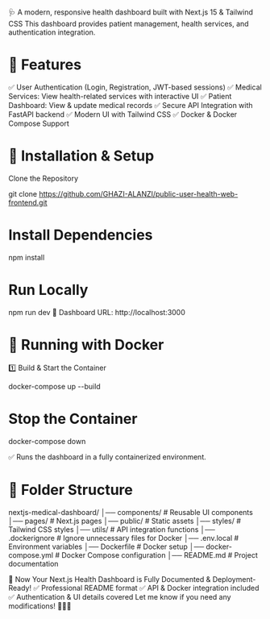 
🩺 A modern, responsive health dashboard built with Next.js 15 & Tailwind CSS
This dashboard provides patient management, health services, and authentication integration.

# 📌 Features
✅ User Authentication (Login, Registration, JWT-based sessions)
✅ Medical Services: View health-related services with interactive UI
✅ Patient Dashboard: View & update medical records
✅ Secure API Integration with FastAPI backend
✅ Modern UI with Tailwind CSS
✅ Docker & Docker Compose Support

# 📌 Installation & Setup
 Clone the Repository

git clone https://github.com/GHAZI-ALANZI/public-user-health-web-frontend.git

# Install Dependencies

npm install


# Run Locally

npm run dev
📍 Dashboard URL: http://localhost:3000

# 📌 Running with Docker
1️⃣ Build & Start the Container

docker-compose up --build

# Stop the Container

docker-compose down

✅ Runs the dashboard in a fully containerized environment.

# 📌 Folder Structure

nextjs-medical-dashboard/
│── components/         # Reusable UI components
│── pages/              # Next.js pages
│── public/             # Static assets
│── styles/             # Tailwind CSS styles
│── utils/              # API integration functions
│── .dockerignore       # Ignore unnecessary files for Docker
│── .env.local          # Environment variables
│── Dockerfile          # Docker setup
│── docker-compose.yml  # Docker Compose configuration
│── README.md           # Project documentation


🚀 Now Your Next.js Health Dashboard is Fully Documented & Deployment-Ready!
✅ Professional README format
✅ API & Docker integration included
✅ Authentication & UI details covered
Let me know if you need any modifications! 🚀🔥😊